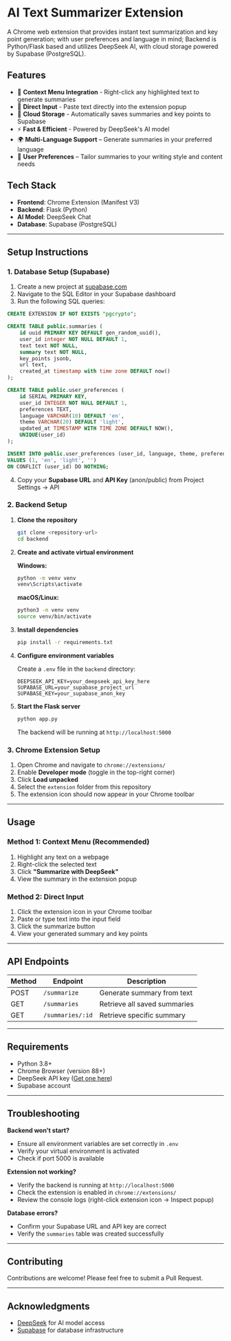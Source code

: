# AI Text Summarizer Extension

 A Chrome web extension that provides instant text summarization and key point generation; with user preferences and language in mind; Backend is Python/Flask based and utilizes DeepSeek AI, with cloud storage powered by Supabase (PostgreSQL).

## Features

- 🎯 **Context Menu Integration** - Right-click any highlighted text to generate summaries
- 📝 **Direct Input** - Paste text directly into the extension popup
- 💾 **Cloud Storage** - Automatically saves summaries and key points to Supabase
- ⚡ **Fast & Efficient** - Powered by DeepSeek's AI model
- 🌍 **Multi-Language Support** – Generate summaries in your preferred language
- 🎨 **User Preferences** – Tailor summaries to your writing style and content needs

## Tech Stack

- **Frontend**: Chrome Extension (Manifest V3)
- **Backend**: Flask (Python)
- **AI Model**: DeepSeek Chat
- **Database**: Supabase (PostgreSQL)

---

## Setup Instructions

### 1. Database Setup (Supabase)

1. Create a new project at [supabase.com](https://supabase.com)
2. Navigate to the SQL Editor in your Supabase dashboard
3. Run the following SQL queries:

```sql
CREATE EXTENSION IF NOT EXISTS "pgcrypto";

CREATE TABLE public.summaries (
    id uuid PRIMARY KEY DEFAULT gen_random_uuid(),
    user_id integer NOT NULL DEFAULT 1,
    text text NOT NULL,
    summary text NOT NULL,
    key_points jsonb,
    url text,
    created_at timestamp with time zone DEFAULT now()
);

CREATE TABLE public.user_preferences (
    id SERIAL PRIMARY KEY,
    user_id INTEGER NOT NULL DEFAULT 1,
    preferences TEXT,
    language VARCHAR(10) DEFAULT 'en',
    theme VARCHAR(20) DEFAULT 'light',
    updated_at TIMESTAMP WITH TIME ZONE DEFAULT NOW(),
    UNIQUE(user_id)
);

INSERT INTO public.user_preferences (user_id, language, theme, preferences) 
VALUES (1, 'en', 'light', '')
ON CONFLICT (user_id) DO NOTHING;
```

4. Copy your **Supabase URL** and **API Key** (anon/public) from Project Settings → API

### 2. Backend Setup

1. **Clone the repository**
   ```bash
   git clone <repository-url>
   cd backend
   ```

2. **Create and activate virtual environment**
   
   **Windows:**
   ```bash
   python -m venv venv
   venv\Scripts\activate
   ```
   
   **macOS/Linux:**
   ```bash
   python3 -m venv venv
   source venv/bin/activate
   ```

3. **Install dependencies**
   ```bash
   pip install -r requirements.txt
   ```

4. **Configure environment variables**
   
   Create a `.env` file in the `backend` directory:
   ```env
   DEEPSEEK_API_KEY=your_deepseek_api_key_here
   SUPABASE_URL=your_supabase_project_url
   SUPABASE_KEY=your_supabase_anon_key
   ```

5. **Start the Flask server**
   ```bash
   python app.py
   ```
   
   The backend will be running at `http://localhost:5000`

### 3. Chrome Extension Setup

1. Open Chrome and navigate to `chrome://extensions/`
2. Enable **Developer mode** (toggle in the top-right corner)
3. Click **Load unpacked**
4. Select the `extension` folder from this repository
5. The extension icon should now appear in your Chrome toolbar

---

## Usage

### Method 1: Context Menu (Recommended)
1. Highlight any text on a webpage
2. Right-click the selected text
3. Click **"Summarize with DeepSeek"**
4. View the summary in the extension popup

### Method 2: Direct Input
1. Click the extension icon in your Chrome toolbar
2. Paste or type text into the input field
3. Click the summarize button
4. View your generated summary and key points

---

## API Endpoints

| Method | Endpoint | Description |
|--------|----------|-------------|
| POST | `/summarize` | Generate summary from text |
| GET | `/summaries` | Retrieve all saved summaries |
| GET | `/summaries/:id` | Retrieve specific summary |

---

## Requirements

- Python 3.8+
- Chrome Browser (version 88+)
- DeepSeek API key ([Get one here](https://platform.deepseek.com))
- Supabase account

---

## Troubleshooting

**Backend won't start?**
- Ensure all environment variables are set correctly in `.env`
- Verify your virtual environment is activated
- Check if port 5000 is available

**Extension not working?**
- Verify the backend is running at `http://localhost:5000`
- Check the extension is enabled in `chrome://extensions/`
- Review the console logs (right-click extension icon → Inspect popup)

**Database errors?**
- Confirm your Supabase URL and API key are correct
- Verify the `summaries` table was created successfully

---

## Contributing

Contributions are welcome! Please feel free to submit a Pull Request.

---

## Acknowledgments

- [DeepSeek](https://www.deepseek.com/) for AI model access
- [Supabase](https://supabase.com/) for database infrastructure
